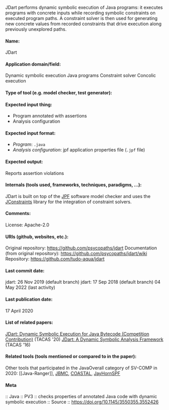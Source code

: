JDart performs dynamic symbolic execution of Java programs: it executes programs with concrete inputs while recording symbolic constraints on executed program paths. A constraint solver is then used for generating new concrete values from recorded constraints that drive execution along previously unexplored paths. 

#### Name:
JDart

#### Application domain/field:
Dynamic symbolic execution
Java programs
Constraint solver
Concolic execution

#### Type of tool (e.g. model checker, test generator):

#### Expected input thing:
- Program annotated with assertions
- Analysis configuration

#### Expected input format:
- *Program*: `.java`
- *Analysis configuration*: jpf application properties file (`.jpf` file)

#### Expected output:
Reports assertion violations

#### Internals (tools used, frameworks, techniques, paradigms, ...):
JDart is built on top of the [JPF](Checkers/JPF.md) software model checker and uses the [JConstraints](Libraries/JConstraints.md) library for the integration of constraint solvers.

#### Comments:
License: Apache-2.0

#### URIs (github, websites, etc.):
Original repository: https://github.com/psycopaths/jdart
Documentation (from original repository): https://github.com/psycopaths/jdart/wiki
Repository: https://github.com/tudo-aqua/jdart

#### Last commit date:
jdart: 26 Nov 2019 (default branch)
jdart: 17 Sep 2018 (default branch)
04 May 2022 (last activity)

#### Last publication date:
17 April 2020

#### List of related papers:
[JDart: Dynamic Symbolic Execution for Java Bytecode (Competition Contribution)](https://doi.org/10.1007/978-3-030-45237-7_28) (TACAS '20)
[JDart: A Dynamic Symbolic Analysis Framework](https://doi.org/10.1007/978-3-662-49674-9_26) (TACAS '16)

#### Related tools (tools mentioned or compared to in the paper):
Other tools that participated in the JavaOverall category of SV-COMP in 2020: [[Java-Ranger]], [JBMC](Checkers/JBMC.md), [COASTAL](COASTAL.md), [JayHorn](Checkers/JayHorn.md)[SPF](SPF.md)

#### Meta
:: Java
:: PV3           :: checks properties of annotated Java code with dynamic symbolic execution
:: Source :: https://doi.org/10.1145/3550355.3552426
